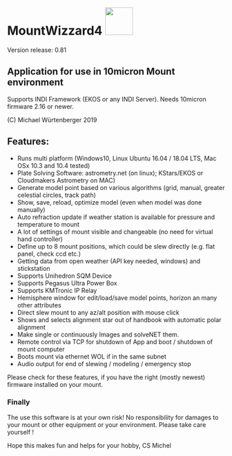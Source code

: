 # MountWizzard4 <img src="docu/pics/mw4.png" width='64' height='64'/>
Version release: 0.81
## Application for use in 10micron Mount environment
Supports INDI Framework (EKOS or any INDI Server).
Needs 10micron firmware 2.16 or newer.

(C) Michael Würtenberger 2019

## Features:
- Runs multi platform (Windows10, Linux Ubuntu 16.04 / 18.04 LTS, Mac OSx 10.3 and 10.4 tested)
- Plate Solving Software: astrometry.net (on linux); KStars/EKOS or Cloudmakers Astrometry on MAC)
- Generate model point based on various algorithms (grid, manual, greater celestial circles, track path)
- Show, save, reload, optimize model (even when model was done manually)
- Auto refraction update if weather station is available for pressure and temperature to mount
- A lot of settings of mount visible and changeable (no need for virtual hand controller)
- Define up to 8 mount positions, which could be slew directly (e.g. flat panel, check ccd etc.)
- Getting data from open weather (API key needed, windows) and stickstation
- Supports Unihedron SQM Device
- Supports Pegasus Ultra Power Box
- Supports KMTronic IP Relay
- Hemisphere window for edit/load/save model points, horizon an many other attributes
- Direct slew mount to any az/alt position with mouse click
- Shows and selects alignment star out of handbook with automatic polar alignment
- Make single or continuously Images and solveNET them.
- Remote control via TCP for shutdown of App and boot / shutdown of mount computer
- Boots mount via ethernet WOL if in the same subnet
- Audio output for end of slewing / modeling / emergency stop

Please check for these features, if you have the right (mostly newest) firmware installed on your mount.

### Finally
The use this software is at your own risk! No responsibility for damages to your mount or other equipment or your
environment. Please take care yourself !

Hope this makes fun and helps for your hobby, CS Michel